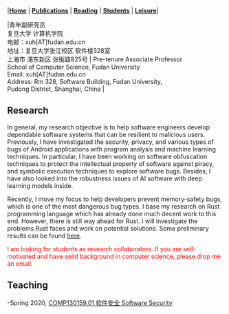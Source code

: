 |[<b>Home</b>](https://hxuhack.github.io/) | [<b>Publications</b>](publication/list) | [<b>Reading</b>](reading/list) | [<b>Students</b>](students/list) | [<b>Leisure</b>](leisure/list)|


|青年副研究员 <br> 复旦大学 计算机学院 <br> 电邮：xuh[AT]fudan.edu.cn  <br> 地址：复旦大学张江校区 软件楼328室 <br> 上海市 浦东新区 张衡路825号  | Pre-tenure Associate Professor <br>School of Computer Science, Fudan University	<br>Email: xuh[AT]fudan.edu.cn	<br>Address:  Rm 328, Software Building,  Fudan University, <br> Pudong District, Shanghai, China	|


## Research
In general, my research objective is to help software engineers develop dependable software systems that can be resilient to malicious users. Previously, I have investigated the security, privacy, and various types of bugs of Android applications with program analysis and machine learning techniques. In particular, I have been working on software obfuscation techniques to protect the intellectual property of software against piracy, and symbolic execution techniques to explore software bugs. Besides, I have also looked into the robustness issues of AI software with deep learning models inside. 

Recently, I move my focus to help developers prevent memory-safety bugs, which is one of the most dangerous bug types. I base my research on Rust programming language which has already done much decent work to this end. However, there is still way ahead for Rust. I will investigate the problems Rust faces and work on potential solutions. Some preliminary results can be found [here](https://arxiv.org/abs/2003.03296).

<span style="color: red"> I am looking for students as research collaborators. If you are self-motivated and have solid background in computer science, please drop me an email. </span>

##  Teaching

-Spring 2020, [COMP130159.01 软件安全 Software Security](lecture/softwaresec)
